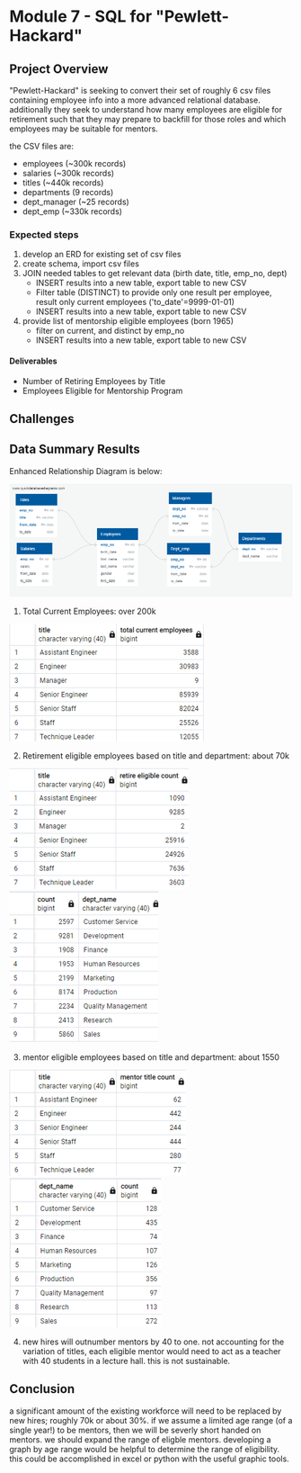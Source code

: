 # Module 7 - SQL for "Pewlett-Hackard"

## Project Overview

"Pewlett-Hackard" is seeking to convert their set of roughly 6 csv files containing employee info into a more advanced relational database. 
additionally they seek to understand how many employees are eligible for retirement such that they may prepare to backfill for those roles and which employees may be suitable for mentors. 

the CSV files are:
- employees (~300k records)
- salaries (~300k records)
- titles (~440k records)
- departments (9 records)
- dept_manager (~25 records)
- dept_emp (~330k records)

### Expected steps
1. develop an ERD for existing set of csv files
2. create schema, import csv files
3. JOIN needed tables to get relevant data (birth date, title, emp_no, dept)
    - INSERT results into a new table, export table to new CSV
    - Filter table (DISTINCT) to provide only one result per employee, result only current employees ('to_date'=9999-01-01)
    - INSERT results into a new table, export table to new CSV
5. provide list of mentorship eligible employees (born 1965)
    - filter on current, and distinct by emp_no
    - INSERT results into a new table, export table to new CSV

#### Deliverables
- Number of Retiring Employees by Title
- Employees Eligible for Mentorship Program

## Challenges


## Data Summary Results
Enhanced Relationship Diagram is below:

![ERD_Schema](Pewlett-Hackard-Analysis/Data/EmployeeDB.png)

1. Total Current Employees: over 200k

![ERD_Schema](Pewlett-Hackard-Analysis/Data/current_employee_count_by_title.png)

2. Retirement eligible employees based on title and department: about 70k

![ERD_Schema](Pewlett-Hackard-Analysis/Data/retire_eligible_count_by_title.png)
![ERD_Schema](Pewlett-Hackard-Analysis/Data/retire_by_dept.png)

3. mentor eligible employees based on title and department: about 1550

![ERD_Schema](Pewlett-Hackard-Analysis/Data/mentor_title_count.png)
![ERD_Schema](Pewlett-Hackard-Analysis/Data/mentor_count_by_dept.png)

4. new hires will outnumber mentors by 40 to one. not accounting for the variation of titles, each eligible mentor would need to act as a teacher with 40 students in a lecture hall. this is not sustainable. 

## Conclusion
a significant amount of the existing workforce will need to be replaced by new hires; roughly 70k or about 30%. 
if we assume a limited age range (of a single year!) to be mentors, then we will be severly short handed on mentors. we should expand the range of eligble mentors. developing a graph by age range would be helpful to determine the range of eligibility. this could be accomplished in excel or python with the useful graphic tools. 
